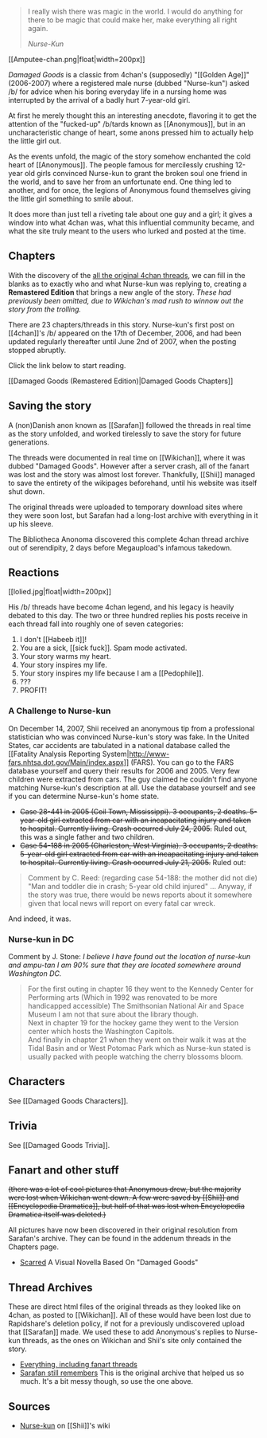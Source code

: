 > I really wish there was magic in the world. I would do anything for there to be magic that could make her, make everything all right again. 
> 
> *Nurse-Kun*

[[Amputee-chan.png|float|width=200px]]

*Damaged Goods* is a classic from 4chan's (supposedly) "[[Golden Age]]" (2006-2007) where a registered male nurse (dubbed "Nurse-kun") asked /b/ for advice when his boring everyday life in a nursing home was interrupted by the arrival of a badly hurt 7-year-old girl. 

At first he merely thought this an interesting anecdote, flavoring it to get the attention of the "fucked-up" /b/tards known as [[Anonymous]], but in an uncharacteristic change of heart, some anons pressed him to actually help the little girl out.

As the events unfold, the magic of the story somehow enchanted the cold heart of [[Anonymous]]. The people famous for mercilessly crushing 12-year old girls convinced Nurse-kun to grant the broken soul one friend in the world, and to save her from an unfortunate end. One thing led to another, and for once, the legions of Anonymous found themselves giving the little girl something to smile about. 

It does more than just tell a riveting tale about one guy and a girl; it gives a window into what 4chan was, what this influential community became, and what the site truly meant to the users who lurked and posted at the time. 

## Chapters

With the discovery of the [all the original 4chan threads](https://dl.dropboxusercontent.com/u/22186524/Wikichan-Damaged-Goods-Archive.7z), we can fill in the blanks as to exactly who and what Nurse-kun was replying to, creating a **Remastered Edition** that brings a new angle of the story. *These had previously been omitted, due to Wikichan's mad rush to winnow out the story from the trolling.*

There are 23 chapters/threads in this story. Nurse-kun's first post on [[4chan]]'s /b/ appeared on the 17th of December, 2006, and had been updated regularly thereafter until June 2nd of 2007, when the posting stopped abruptly. 

Click the link below to start reading.

[[Damaged Goods (Remastered Edition)|Damaged Goods Chapters]]

## Saving the story

A (non)Danish anon known as [[Sarafan]] followed the threads in real time as the story unfolded, and worked tirelessly to save the story for future generations.

The threads were documented in real time on [[Wikichan]], where it was dubbed "Damaged Goods". However after a server crash, all of the fanart was lost and the story was almost lost forever. Thankfully, [[Shii]] managed to save the entirety of the wikipages beforehand, until his website was itself shut down.

The original threads were uploaded to temporary download sites where they were soon lost, but Sarafan had a long-lost archive with everything in it up his sleeve.

The Bibliotheca Anonoma discovered this complete 4chan thread archive out of serendipity, 2 days before Megaupload's infamous takedown. 

## Reactions

[[lolied.jpg|float|width=200px]]

His /b/ threads have become 4chan legend, and his legacy is heavily debated to this day. The two or three hundred replies his posts receive in each thread fall into roughly one of seven categories:

1. I don't [[Habeeb it]]!
2. You are a sick, [[sick fuck]]. Spam mode activated.
3. Your story warms my heart.
4. Your story inspires my life.
5. Your story inspires my life because I am a [[Pedophile]].
6. ???
7. PROFIT!

### A Challenge to Nurse-kun

On December 14, 2007, Shii received an anonymous tip from a professional statistician who was convinced Nurse-kun's story was fake. In the United States, car accidents are tabulated in a national database called the [[Fatality Analysis Reporting System|http://www-fars.nhtsa.dot.gov/Main/index.aspx]] (FARS). You can go to the FARS database yourself and query their results for 2006 and 2005. Very few children were extracted from cars. The guy claimed he couldn't find anyone matching Nurse-kun's description at all. Use the database yourself and see if you can determine Nurse-kun's home state. 

* <s>Case 28-441 in 2005 (Coil Town, Mississippi). 3 occupants, 2 deaths. 5-year-old girl extracted from car with an incapacitating injury and taken to hospital. Currently living. Crash occurred July 24, 2005.</s> Ruled out, this was a single father and two children.
* <s>Case 54-188 in 2005 (Charleston, West Virginia). 3 occupants, 2 deaths. 5-year-old girl extracted from car with an incapacitating injury and taken to hospital. Currently living. Crash occurred July 21, 2005.</s> Ruled out: 

> Comment by C. Reed: (regarding case 54-188: the mother did not die) "Man and toddler die in crash; 5-year old child injured" ... Anyway, if the story was true, there would be news reports about it somewhere given that local news will report on every fatal car wreck.

And indeed, it was.

### Nurse-kun in DC

Comment by J. Stone: *I believe I have found out the location of nurse-kun and ampu-tan I am 90% sure that they are located somewhere around Washington DC.*

> For the first outing in chapter 16 they went to the Kennedy Center for Performing arts (Which in 1992 was renovated to be more handicapped accessible) The Smithsonian National Air and Space Museum I am not that sure about the library though.  
> Next in chapter 19 for the hockey game they went to the Version center which hosts the Washington Capitols.  
> And finally in chapter 21 when they went on their walk it was at the Tidal Basin and or West Potomac Park which as Nurse-kun stated is usually packed with people watching the cherry blossoms bloom. 

## Characters

See [[Damaged Goods Characters]].

## Trivia

See [[Damaged Goods Trivia]].

## Fanart and other stuff

<s>(there was a lot of cool pictures that Anonymous drew, but the majority were lost when Wikichan went down. A few were saved by [[Shii]] and [[Encyclopedia Dramatica]], but half of that was lost when Encyclopedia Dramatica itself was deleted.)</s>

All pictures have now been discovered in their original resolution from Sarafan's archive. They can be found in the addenum threads in the Chapters page.

* [Scarred](http://abstractnonsense.info/scarred/index.html) A Visual Novella Based On "Damaged Goods"

## Thread Archives ##

These are direct html files of the original threads as they looked like on 4chan, as posted to [[Wikichan]]. All of these would have been lost due to Rapidshare's deletion policy, if not for a previously undiscovered upload that [[Sarafan]] made. We used these to add Anonymous's replies to Nurse-kun threads, as the ones on Wikichan and Shii's site only contained the story.

* [Everything, including fanart threads](https://dl.dropboxusercontent.com/u/22186524/Wikichan-Damaged-Goods-Archive.7z)
* [Sarafan still remembers](http://www.mediafire.com/?9fu3d4v06vgr26n) This is the original archive that helped us so much. It's a bit messy though, so use the one above.

## Sources

* [Nurse-kun](http://shii.org/knows/Nurse-kun) on [[Shii]]'s wiki